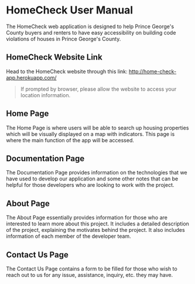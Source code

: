 # HomeCheck User Manual
The HomeCheck web application is designed to help Prince George's County buyers and renters to have easy accessibility on building code violations of houses in Prince George's County.

## HomeCheck Website Link
Head to the HomeCheck website through this link: http://home-check-app.herokuapp.com/
> If prompted by browser, please allow the website to access your location information.

## Home Page
The Home Page is where users will be able to search up housing properties which will be visually displayed on a map with indicators. This page is where the main function of the app will be accessed. 

## Documentation Page
The Documentation Page provides information on the technologies that we have used to develop our application and some other notes that can be helpful for those developers who are looking to work with the project.

## About Page
The About Page essentially provides information for those who are interested to learn more about this project. It includes a detailed description of the project, explaining the motivates behind the project. It also includes information of each member of the developer team. 

## Contact Us Page
The Contact Us Page contains a form to be filled for those who wish to reach out to us for any issue, assistance, inquiry, etc. they may have.

